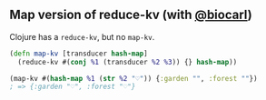 ## Map version of reduce-kv (with [@biocarl](https://github.com/biocarl))

Clojure has a `reduce-kv`, but no `map-kv`.

```clojure
(defn map-kv [transducer hash-map]
  (reduce-kv #(conj %1 (transducer %2 %3)) {} hash-map))
```

```clojure
(map-kv #(hash-map %1 (str %2 "♡")) {:garden "", :forest ""})
; => {:garden "♡", :forest "♡"}
```
